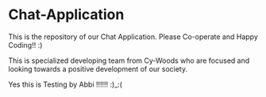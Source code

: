 # Chat-Application
This is the repository of our Chat Application. Please Co-operate and Happy Coding!! :)

This is specialized developing team from Cy-Woods who are focused and looking towards a positive development of our society. 

Yes this is Testing by Abbi !!!!!! :)_:(
